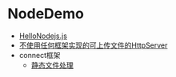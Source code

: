 # NodeDemo
* [HelloNodejs.js](src/HelloNodejs.js)
* [不使用任何框架实现的可上传文件的HttpServer](src/SimpleServer)
* connect框架
    * [静态文件处理](src/connect/serve-static.md)
